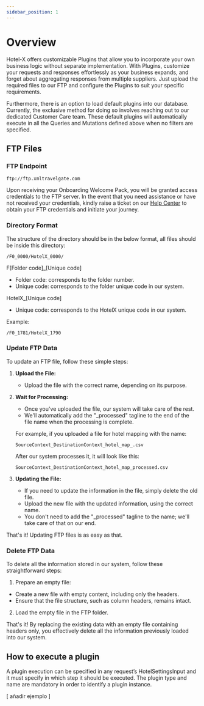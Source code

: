 ```yaml
---
sidebar_position: 1
---
```


# Overview

Hotel-X offers customizable Plugins that allow you to incorporate your own business logic without separate implementation. With Plugins, customize your requests and responses effortlessly as your business expands, and forget about aggregating responses from multiple suppliers. Just upload the required files to our FTP and configure the Plugins to suit your specific requirements.

Furthermore, there is an option to load default plugins into our database. Currently, the exclusive method for doing so involves reaching out to our dedicated Customer Care team. These default plugins will automatically execute in all the Queries and Mutations defined above when no filters are specified.

## FTP Files

### FTP Endpoint

```
ftp://ftp.xmltravelgate.com
```

Upon receiving your Onboarding Welcome Pack, you will be granted access credentials to the FTP server. In the event that you need assistance or have not received your credentials, kindly raise a ticket on our [Help Center](https://app.travelgatex.com/tickets) to obtain your FTP credentials and initiate your journey.

### Directory Format

The structure of the directory should be in the below format, all files should be inside this directory:

```
/F0_0000/HotelX_0000/
```

F[Folder code]_[Unique code]
* Folder code: corresponds to the folder number.
* Unique code: corresponds to the folder unique code in our system.

HotelX_[Unique code]
* Unique code: corresponds to the HotelX unique code in our system.

Example: 
````
/F0_1781/HotelX_1790
```` 

### Update FTP Data

To update an FTP file, follow these simple steps:

1. **Upload the File:**
   - Upload the file with the correct name, depending on its purpose.

2. **Wait for Processing:**
   - Once you've uploaded the file, our system will take care of the rest.
   - We'll automatically add the "_processed" tagline to the end of the file name when the processing is complete.

   For example, if you uploaded a file for hotel mapping with the name:
   ```
   SourceContext_DestinationContext_hotel_map_.csv
   ```

   After our system processes it, it will look like this:
   ```
   SourceContext_DestinationContext_hotel_map_processed.csv
   ```

3. **Updating the File:**
   - If you need to update the information in the file, simply delete the old file.
   - Upload the new file with the updated information, using the correct name.
   - You don't need to add the "_processed" tagline to the name; we'll take care of that on our end.

That's it! Updating FTP files is as easy as that.


### Delete FTP Data

To delete all the information stored in our system, follow these straightforward steps:

1. Prepare an empty file:

- Create a new file with empty content, including only the headers.
- Ensure that the file structure, such as column headers, remains intact.

2. Load the empty file in the FTP folder.

That's it! By replacing the existing data with an empty file containing headers only, you effectively delete all the information previously loaded into our system.


## How to execute a plugin

A plugin execution can be specified in any request’s HotelSettingsInput and it must specify in which step it should be executed. The plugin type and name are mandatory in order to identify a plugin instance.

[ añadir ejemplo ]